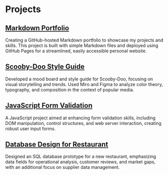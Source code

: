 # Projects

## [Markdown Portfolio](https://github.com/Janineint/markdown-portfolio)
Creating a GitHub-hosted Markdown portfolio to showcase my projects and skills. This project is built with simple Markdown files and deployed using GitHub Pages for a streamlined, easily accessible personal website.

## [Scooby-Doo Style Guide](https://github.com/Janineint/scooby-doo-style-guide)
Developed a mood board and style guide for Scooby-Doo, focusing on visual storytelling and trends. Used Miro and Figma to analyze color theory, typography, and composition in the context of popular media.

## [JavaScript Form Validation](https://github.com/Janineint/javascript-form-validation)
A JavaScript project aimed at enhancing form validation skills, including DOM manipulation, control structures, and web server interaction, creating robust user input forms.

## [Database Design for Restaurant](https://github.com/Janineint/restaurant-database)
Designed an SQL database prototype for a new restaurant, emphasizing data fields for operational analysis, customer reviews, and market gaps, with an additional focus on supplier data management.


